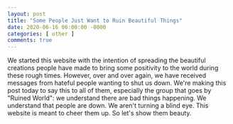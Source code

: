 ```yaml
---
layout: post
title: "Some People Just Want to Ruin Beautiful Things"
date: 2020-06-16 06:00:00 -0000
categories: [ other ]
comments: true
---
```

We started this website with the intention of spreading the beautiful creations people have made to bring some positivity
to the world during these rough times. However, over and over again, we have received messages from hateful people
wanting to shut us down. We're making this post today to say this to all of them, especially the group that goes by "Ruined World":
we understand there are bad things happening. We understand that people are down. We aren't turning a blind eye.
This website is meant to cheer them up.
So let's show them beauty.
